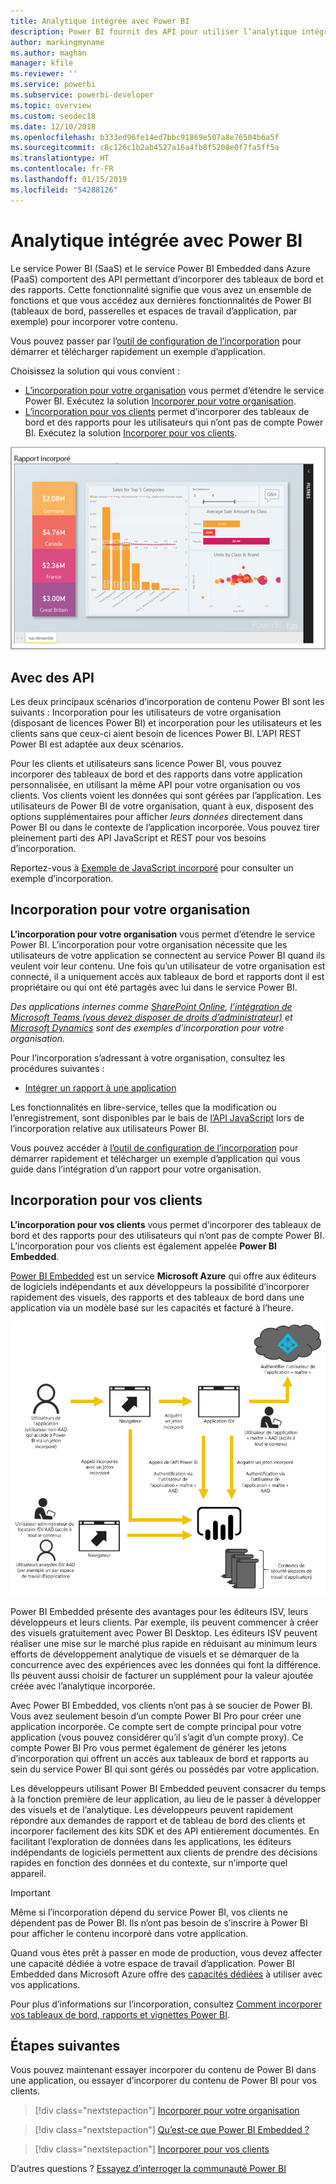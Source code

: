 ```yaml
---
title: Analytique intégrée avec Power BI
description: Power BI fournit des API pour utiliser l’analytique intégrée pour vos tableaux de bord et rapports dans des applications. En savoir plus sur l’incorporation avec Power BI à la fois dans un environnement PaaS et un environnement SaaS à l’aide de logiciels d’analytique intégrés, d’outils d’analytique intégrés ou d’outils d’analyse décisionnelle intégrés.
author: markingmyname
ms.author: maghan
manager: kfile
ms.reviewer: ''
ms.service: powerbi
ms.subservice: powerbi-developer
ms.topic: overview
ms.custom: seodec18
ms.date: 12/10/2018
ms.openlocfilehash: b333ed96fe14ed7bbc91869e507a8e76504b6a5f
ms.sourcegitcommit: c8c126c1b2ab4527a16a4fb8f5208e0f7fa5ff5a
ms.translationtype: HT
ms.contentlocale: fr-FR
ms.lasthandoff: 01/15/2019
ms.locfileid: "54288126"
---
```

# <a name="embedded-analytics-with-power-bi"></a>Analytique intégrée avec Power BI

Le service Power BI (SaaS) et le service Power BI Embedded dans Azure (PaaS) comportent des API permettant d’incorporer des tableaux de bord et des rapports. Cette fonctionnalité signifie que vous avez un ensemble de fonctions et que vous accédez aux dernières fonctionnalités de Power BI (tableaux de bord, passerelles et espaces de travail d’application, par exemple) pour incorporer votre contenu.

Vous pouvez passer par l’[outil de configuration de l’incorporation](https://aka.ms/embedsetup) pour démarrer et télécharger rapidement un exemple d’application.

Choisissez la solution qui vous convient :

* [L’incorporation pour votre organisation](embedding.md#embedding-for-your-organization) vous permet d’étendre le service Power BI. Exécutez la solution [Incorporer pour votre organisation](https://aka.ms/embedsetup/UserOwnsData).
* [L’incorporation pour vos clients](embedding.md#embedding-for-your-customers) permet d’incorporer des tableaux de bord et des rapports pour les utilisateurs qui n’ont pas de compte Power BI. Exécutez la solution [Incorporer pour vos clients](https://aka.ms/embedsetup/AppOwnsData).

![Exemple PBIE](media/what-can-you-do/what-can-you-do-02.png)

## <a name="using-apis"></a>Avec des API

Les deux principaux scénarios d’incorporation de contenu Power BI sont les suivants :  Incorporation pour les utilisateurs de votre organisation (disposant de licences Power BI) et incorporation pour les utilisateurs et les clients sans que ceux-ci aient besoin de licences Power BI. L’API REST Power BI est adaptée aux deux scénarios.

Pour les clients et utilisateurs sans licence Power BI, vous pouvez incorporer des tableaux de bord et des rapports dans votre application personnalisée, en utilisant la même API pour votre organisation ou vos clients. Vos clients voient les données qui sont gérées par l’application. Les utilisateurs de Power BI de votre organisation, quant à eux, disposent des options supplémentaires pour afficher *leurs données* directement dans Power BI ou dans le contexte de l’application incorporée. Vous pouvez tirer pleinement parti des API JavaScript et REST pour vos besoins d’incorporation.

Reportez-vous à [Exemple de JavaScript incorporé](https://microsoft.github.io/PowerBI-JavaScript/demo/) pour consulter un exemple d’incorporation.

## <a name="embedding-for-your-organization"></a>Incorporation pour votre organisation

**L’incorporation pour votre organisation** vous permet d’étendre le service Power BI. L’incorporation pour votre organisation nécessite que les utilisateurs de votre application se connectent au service Power BI quand ils veulent voir leur contenu. Une fois qu’un utilisateur de votre organisation est connecté, il a uniquement accès aux tableaux de bord et rapports dont il est propriétaire ou qui ont été partagés avec lui dans le service Power BI.

*Des applications internes comme [SharePoint Online](https://powerbi.microsoft.com/blog/integrate-power-bi-reports-in-sharepoint-online/), [l’intégration de Microsoft Teams (vous devez disposer de droits d’administrateur)](https://powerbi.microsoft.com/blog/power-bi-teams-up-with-microsoft-teams/) et [Microsoft Dynamics](https://docs.microsoft.com/dynamics365/customer-engagement/basics/add-edit-power-bi-visualizations-dashboard) sont des exemples d’incorporation pour votre organisation.*

Pour l’incorporation s’adressant à votre organisation, consultez les procédures suivantes :

* [Intégrer un rapport à une application](embed-sample-for-your-organization.md)

Les fonctionnalités en libre-service, telles que la modification ou l’enregistrement, sont disponibles par le bais de [l’API JavaScript](https://github.com/Microsoft/PowerBI-JavaScript) lors de l’incorporation relative aux utilisateurs Power BI.

Vous pouvez accéder à [l’outil de configuration de l’incorporation](https://aka.ms/embedsetup/UserOwnsData) pour démarrer rapidement et télécharger un exemple d’application qui vous guide dans l’intégration d’un rapport pour votre organisation.

## <a name="embedding-for-your-customers"></a>Incorporation pour vos clients

**L’incorporation pour vos clients** vous permet d’incorporer des tableaux de bord et des rapports pour des utilisateurs qui n’ont pas de compte Power BI. L’incorporation pour vos clients est également appelée **Power BI Embedded**.

[Power BI Embedded](azure-pbie-what-is-power-bi-embedded.md) est un service **Microsoft Azure** qui offre aux éditeurs de logiciels indépendants et aux développeurs la possibilité d’incorporer rapidement des visuels, des rapports et des tableaux de bord dans une application via un modèle basé sur les capacités et facturé à l’heure.

![Flux relatif à l’incorporation de vos clients](media/embedding/powerbi-embed-flow.png)

Power BI Embedded présente des avantages pour les éditeurs ISV, leurs développeurs et leurs clients. Par exemple, ils peuvent commencer à créer des visuels gratuitement avec Power BI Desktop. Les éditeurs ISV peuvent réaliser une mise sur le marché plus rapide en réduisant au minimum leurs efforts de développement analytique de visuels et se démarquer de la concurrence avec des expériences avec les données qui font la différence. Ils peuvent aussi choisir de facturer un supplément pour la valeur ajoutée créée avec l’analytique incorporée.

Avec Power BI Embedded, vos clients n’ont pas à se soucier de Power BI. Vous avez seulement besoin d’un compte Power BI Pro pour créer une application incorporée. Ce compte sert de compte principal pour votre application (vous pouvez considérer qu’il s’agit d’un compte proxy). Ce compte Power BI Pro vous permet également de générer les jetons d’incorporation qui offrent un accès aux tableaux de bord et rapports au sein du service Power BI qui sont gérés ou possédés par votre application.

Les développeurs utilisant Power BI Embedded peuvent consacrer du temps à la fonction première de leur application, au lieu de le passer à développer des visuels et de l’analytique. Les développeurs peuvent rapidement répondre aux demandes de rapport et de tableau de bord des clients et incorporer facilement des kits SDK et des API entièrement documentés. En facilitant l’exploration de données dans les applications, les éditeurs indépendants de logiciels permettent aux clients de prendre des décisions rapides en fonction des données et du contexte, sur n’importe quel appareil.

> [!IMPORTANT]
> Même si l’incorporation dépend du service Power BI, vos clients ne dépendent pas de Power BI. Ils n’ont pas besoin de s’inscrire à Power BI pour afficher le contenu incorporé dans votre application.

Quand vous êtes prêt à passer en mode de production, vous devez affecter une capacité dédiée à votre espace de travail d’application. Power BI Embedded dans Microsoft Azure offre des [capacités dédiées](azure-pbie-create-capacity.md) à utiliser avec vos applications.

Pour plus d’informations sur l’incorporation, consultez [Comment incorporer vos tableaux de bord, rapports et vignettes Power BI](embed-sample-for-customers.md).

## <a name="next-steps"></a>Étapes suivantes

Vous pouvez maintenant essayer incorporer du contenu de Power BI dans une application, ou essayer d’incorporer du contenu de Power BI pour vos clients.

> [!div class="nextstepaction"]
> [Incorporer pour votre organisation](embed-sample-for-your-organization.md)

> [!div class="nextstepaction"]
> [Qu’est-ce que Power BI Embedded ?](azure-pbie-what-is-power-bi-embedded.md)

> [!div class="nextstepaction"]
>[Incorporer pour vos clients](embed-sample-for-customers.md)

D’autres questions ? [Essayez d’interroger la communauté Power BI](http://community.powerbi.com/)